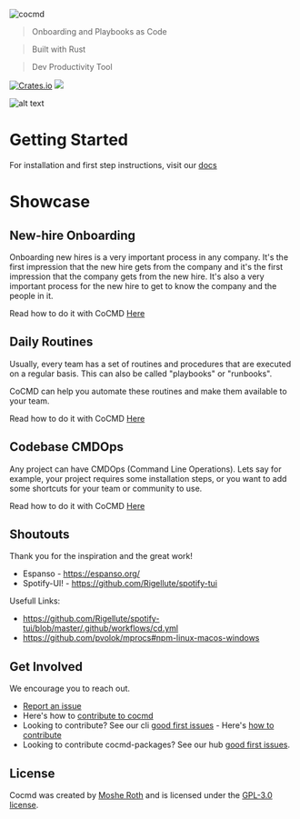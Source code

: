 
![cocmd](media/logo_extended.png)

> Onboarding and Playbooks as Code

> Built with Rust 

> Dev Productivity Tool

[![Crates.io](https://img.shields.io/crates/v/cocmd.svg)](https://crates.io/crates/cocmd)
![](https://img.shields.io/github/v/release/cocmd/cocmd)


![alt text](media/cocmd1.png)


# Getting Started

For installation and first step instructions, visit our [docs](https://cocmd.org/docs/intro)

# Showcase

## New-hire Onboarding

Onboarding new hires is a very important process in any company. It's the first impression that the new hire gets from the company and it's the first impression that the company gets from the new hire. It's also a very important process for the new hire to get to know the company and the people in it.

Read how to do it with CoCMD [Here](https://cocmd.org/docs/showcase/onboarding)

## Daily Routines

Usually, every team has a set of routines and procedures that are executed on a regular basis.
This can also be called "playbooks" or "runbooks". 

CoCMD can help you automate these routines and make them available to your team.

Read how to do it with CoCMD [Here](https://cocmd.org/docs/showcase/routines)


## Codebase CMDOps
Any project can have CMDOps (Command Line Operations). Lets say for example, your project requires some installation steps, or you want to add some shortcuts for your team or community to use.

Read how to do it with CoCMD [Here](https://cocmd.org/docs/showcase/cmdops)



## Shoutouts
Thank you for the inspiration and the great work!
- Espanso - https://espanso.org/
- Spotify-UI! - https://github.com/Rigellute/spotify-tui

Usefull Links:
- https://github.com/Rigellute/spotify-tui/blob/master/.github/workflows/cd.yml
- https://github.com/pvolok/mprocs#npm-linux-macos-windows


## Get Involved

We encourage you to reach out.

- [Report an issue](https://github.com/cocmd/cocmd/issues/new)
- Here's how to [contribute to cocmd](https://github.com/cocmd/cocmd/blob/master/CONTRIBUTING.md)
- Looking to contribute? See our cli [good first issues](https://github.com/cocmd/cocmd/contribute) - Here's [how to contribute](https://github.com/cocmd/hub/blob/master/CONTRIBUTING.md)
- Looking to contribute cocmd-packages? See our hub [good first issues](https://github.com/cocmd/hub/contribute).


## License
Cocmd was created by [Moshe Roth](https://www.linkedin.com/in/mosherot/)
and is licensed under the [GPL-3.0 license](/LICENSE).
